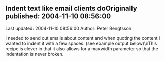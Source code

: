 ## Indent text like email clients doOriginally published: 2004-11-10 08:56:00 
Last updated: 2004-11-10 08:56:00 
Author: Peter Bengtsson 
 
I needed to send out emails about content and when quoting the content I wanted to indent it with a few spaces. (see example output below)\nThis recipe is clever in that it also allows for a maxwidth parameter so that the indentation is never broken.